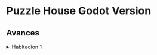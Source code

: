 # Puzzle House Godot Version

## Avances
<details>
 	<summary>Habitacion 1</summary>
	<img src="https://github.com/willybc/PG/blob/master/screenshots/habitacion1.png?raw=true" />
</details>
